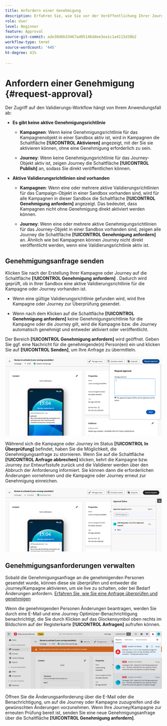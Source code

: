 ```yaml
---
title: Anfordern einer Genehmigung
description: Erfahren Sie, wie Sie vor der Veröffentlichung Ihrer Journeys und Kampagnen eine Genehmigung anfordern können.
role: User
level: Beginner
feature: Approval
source-git-commit: ade30d6b33467ad05146ddee3ea1c1a4115d38b2
workflow-type: tm+mt
source-wordcount: '445'
ht-degree: 41%

---
```



# Anfordern einer Genehmigung  {#request-approval}

Der Zugriff auf den Validierungs-Workflow hängt von Ihrem Anwendungsfall ab:

* **Es gibt keine aktive Genehmigungsrichtlinie**

   * **Kampagnen**: Wenn keine Genehmigungsrichtlinie für das Kampagnenobjekt in einer Sandbox aktiv ist, wird in Kampagnen die Schaltfläche **[!UICONTROL Aktivieren]** angezeigt, mit der Sie sie aktivieren können, ohne eine Genehmigung erforderlich zu sein.

   * **Journey**: Wenn keine Genehmigungsrichtlinie für das Journey-Objekt aktiv ist, zeigen Journey die Schaltfläche **[!UICONTROL Publish]** an, sodass Sie direkt veröffentlichen können.

* **Aktive Validierungsrichtlinien sind vorhanden**

   * **Kampagnen**: Wenn eine oder mehrere aktive Validierungsrichtlinien für das Campaign-Objekt in einer Sandbox vorhanden sind, wird für alle Kampagnen in dieser Sandbox die Schaltfläche **[!UICONTROL Genehmigung anfordern]** angezeigt. Das bedeutet, dass Kampagnen nicht ohne Genehmigung direkt aktiviert werden können.

   * **Journey**: Wenn eine oder mehrere aktive Genehmigungsrichtlinien für das Journey-Objekt in einer Sandbox vorhanden sind, zeigen alle Journey die Schaltfläche **[!UICONTROL Genehmigung anfordern]** an. Ähnlich wie bei Kampagnen können Journey nicht direkt veröffentlicht werden, wenn eine Validierungsrichtlinie aktiv ist.

## Genehmigungsanfrage senden

Klicken Sie nach der Erstellung Ihrer Kampagne oder Journey auf die Schaltfläche **[!UICONTROL Genehmigung anfordern]** . Dadurch wird geprüft, ob in Ihrer Sandbox eine aktive Validierungsrichtlinie für die Kampagne oder Journey vorhanden ist.

* Wenn eine gültige Validierungsrichtlinie gefunden wird, wird Ihre Kampagne oder Journey zur Überprüfung gesendet.

* Wenn nach dem Klicken auf die Schaltfläche **[!UICONTROL Genehmigung anfordern]** keine Genehmigungsrichtlinie für die Kampagne oder die Journey gilt, wird die Kampagne bzw. die Journey automatisch genehmigt und entweder aktiviert oder veröffentlicht.

Der Bereich **[!UICONTROL Genehmigung anfordern]** wird geöffnet. Geben Sie ggf. eine Nachricht für die genehmigende(n) Person(en) ein und klicken Sie auf **[!UICONTROL Senden]**, um Ihre Anfrage zu übermitteln.

![](assets/approval-request.png)

Während sich die Kampagne oder Journey im Status **[!UICONTROL In Überprüfung]** befindet, haben Sie die Möglichkeit, die Genehmigungsanfrage zu stornieren. Wenn Sie auf die Schaltfläche **[!UICONTROL Anfrage abbrechen]** klicken, kehrt die Kampagne bzw. Journey zur Entwurfsstufe zurück und die Validierer werden über den Abbruch der Anforderung informiert. Sie können dann die erforderlichen Änderungen vornehmen und die Kampagne oder Journey erneut zur Genehmigung einreichen.

![](assets/approval-cancel.png)

## Genehmigungsanforderungen verwalten

Sobald die Genehmigungsanfrage an die genehmigenden Personen gesendet wurde, können diese sie überprüfen und entweder die Journey/Kampagne aktivieren, um sie live zu schalten, oder bei Bedarf Änderungen anfordern. [Erfahren Sie, wie Sie eine Anfrage überprüfen und genehmigen](review-approve-request.md)

Wenn die genehmigenden Personen Änderungen beantragen, werden Sie durch eine E-Mail und eine Journey Optimizer-Benachrichtigung benachrichtigt, die Sie durch Klicken auf das Glockensymbol oben rechts im Bildschirm auf der Registerkarte **[!UICONTROL Anfragen]** aufrufen können.

![](assets/changes-requested.png)

Öffnen Sie die Änderungsanforderung über die E-Mail oder die Benachrichtigung, um auf die Journey oder Kampagne zuzugreifen und die gewünschten Änderungen vorzunehmen. Wenn Ihre Journey/Kampagne zur erneuten Prüfung bereit ist, senden Sie eine neue Genehmigungsanfrage über die Schaltfläche **[!UICONTROL Genehmigung anfordern]**.



